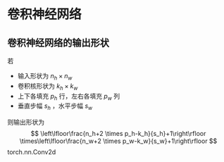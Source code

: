 # 卷积神经网络

## 卷积神经网络的输出形状

若

- 输入形状为 $n_h \times n_w$
- 卷积核形状为 $k_h \times k_w$
- 上下各填充 $p_h$ 行，左右各填充 $p_w$ 列
- 垂直步幅 $s_h$ ，水平步幅 $s_w$

则输出形状为
$$
\left\lfloor\frac{n_h+2 \times p_h-k_h}{s_h}+1\right\rfloor \times\left\lfloor\frac{n_w+2 \times p_w-k_w}{s_w}+1\right\rfloor
$$
torch.nn.Conv2d

[1]: https://kibazen.cn/li-jie-qiang-hua-xue-xi-zhong-de-ji-ben-gai-nian/#toc-heading-10
